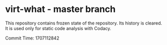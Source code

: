 # virt-what - master branch

This repository contains frozen state of the repository.
Its history is cleared. It is used only for static code
analysis with Codacy.

Commit Time: 1707112842